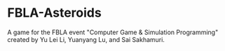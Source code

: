 # FBLA-Asteroids
A game for the FBLA event "Computer Game &amp; Simulation Programming" created by Yu Lei Li, Yuanyang Lu, and Sai Sakhamuri.
